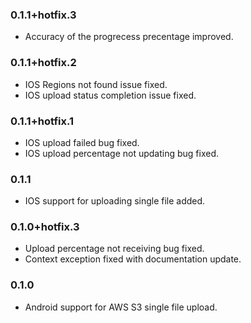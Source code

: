 ### 0.1.1+hotfix.3

- Accuracy of the progrecess precentage improved.

### 0.1.1+hotfix.2

- IOS Regions not found issue fixed.
- IOS upload status completion issue fixed.

### 0.1.1+hotfix.1

- IOS upload failed bug fixed.
- IOS upload percentage not updating bug fixed.

### 0.1.1

- IOS support for uploading single file added.

### 0.1.0+hotfix.3

- Upload percentage not receiving bug fixed.
- Context exception fixed with documentation update.

### 0.1.0

- Android support for AWS S3 single file upload.
